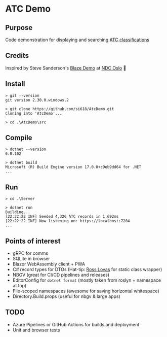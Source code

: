 # ATC Demo

## Purpose

Code demonstration for displaying and searching [ATC classifications](https://www.who.int/tools/atc-ddd-toolkit/atc-classification)

## Credits

Inspired by Steve Sanderson's [Blaze Demo](https://github.com/SteveSandersonMS/BlazeOrbital.git) at [NDC Oslo](https://youtu.be/Rn8psTi8FBk) 🙇‍

## Install

```shell
> git --version
git version 2.30.0.windows.2

> git clone https://github.com/si618/AtcDemo.git
Cloning into 'AtcDemo'...

> cd .\AtcDemo\src
```

## Compile

```shell
> dotnet --version
6.0.102

> dotnet build
Microsoft (R) Build Engine version 17.0.0+c9eb9dd64 for .NET
...
```

## Run

```shell
> cd .\Server

> dotnet run
Building...
[22:22:22 INF] Seeded 4,326 ATC records in 1,692ms
[22:22:22 INF] Now listening on: https://localhost:7204
...
```

## Points of interest

- gRPC for comms
- SQLite in browser
- Blazor WebAssembly client + PWA
- C# record types for DTOs (Hat-tip: [Ross Lovas](https://github.com/rosslovas) for static class wrapper)
- NBGV (great for CI/CD pipelines and releases)
- EditorConfig for `dotnet format` (mostly taken from roslyn + namespace at top)
- File-scoped namespaces (awesome for saving horizontal whitespace)
- Directory.Build.props (useful for nbgv & large apps)

## TODO

- Azure Pipelines or GitHub Actions for builds and deployment
- Unit and browser tests

